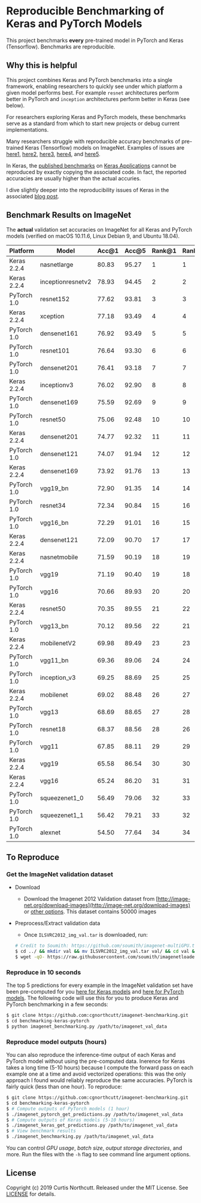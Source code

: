 # Reproducible Benchmarking of Keras and PyTorch Models

This project benchmarks **every** pre-trained model in PyTorch and Keras (Tensorflow). Benchmarks are reproducible.

## Why this is helpful

This project combines Keras and PyTorch benchmarks into a single framework, enabling researchers to quickly see under which platform a given model performs best. For example `resnet` architectures perform better in PyTorch and `inception` architectures perform better in Keras (see below).

For researchers exploring Keras and PyTorch models, these benchmarks serve as a standard from which to start new projects or debug current implementations. 

Many researchers struggle with reproducible accuracy benchmarks of pre-trained Keras (Tensorflow) models on ImageNet. Examples of issues are [here1](https://github.com/keras-team/keras/issues/10040), [here2](https://github.com/keras-team/keras/issues/10979), [here3](http://blog.datumbox.com/the-batch-normalization-layer-of-keras-is-broken/), [here4](https://github.com/keras-team/keras/issues/8672), and [here5](https://github.com/keras-team/keras/issues/7848). 

In Keras, the [published benchmarks](https://keras.io/applications/#documentation-for-individual-models) on [Keras Applications](https://keras.io/applications/) cannot be reproduced by exactly copying the associated code. In fact, the reported accuracies are usually higher than the actual accuries.

I dive slightly deeper into the reproducibility issues of Keras in the associated [blog post](http://l7.curtisnorthcutt.com/towards-reproducibility-benchmarking-keras-pytorch).

## Benchmark Results on ImageNet

The **actual** validation set accuracies on ImageNet for all Keras and PyTorch models (verified on macOS 10.11.6, Linux Debian 9, and Ubuntu 18.04).

| Platform    | Model             | Acc@1 | Acc@5 | Rank@1 | Rank@5 |
|-------------|-------------------|-------|-------|--------|--------|
| Keras 2.2.4 | nasnetlarge       | 80.83 | 95.27 | 1      | 1      |
| Keras 2.2.4 | inceptionresnetv2 | 78.93 | 94.45 | 2      | 2      |
| PyTorch 1.0 | resnet152         | 77.62 | 93.81 | 3      | 3      |
| Keras 2.2.4 | xception          | 77.18 | 93.49 | 4      | 4      |
| PyTorch 1.0 | densenet161       | 76.92 | 93.49 | 5      | 5      |
| PyTorch 1.0 | resnet101         | 76.64 | 93.30 | 6      | 6      |
| PyTorch 1.0 | densenet201       | 76.41 | 93.18 | 7      | 7      |
| Keras 2.2.4 | inceptionv3       | 76.02 | 92.90 | 8      | 8      |
| PyTorch 1.0 | densenet169       | 75.59 | 92.69 | 9      | 9      |
| PyTorch 1.0 | resnet50          | 75.06 | 92.48 | 10     | 10     |
| Keras 2.2.4 | densenet201       | 74.77 | 92.32 | 11     | 11     |
| PyTorch 1.0 | densenet121       | 74.07 | 91.94 | 12     | 12     |
| Keras 2.2.4 | densenet169       | 73.92 | 91.76 | 13     | 13     |
| PyTorch 1.0 | vgg19_bn          | 72.90 | 91.35 | 14     | 14     |
| PyTorch 1.0 | resnet34          | 72.34 | 90.84 | 15     | 16     |
| PyTorch 1.0 | vgg16_bn          | 72.29 | 91.01 | 16     | 15     |
| Keras 2.2.4 | densenet121       | 72.09 | 90.70 | 17     | 17     |
| Keras 2.2.4 | nasnetmobile      | 71.59 | 90.19 | 18     | 19     |
| PyTorch 1.0 | vgg19             | 71.19 | 90.40 | 19     | 18     |
| PyTorch 1.0 | vgg16             | 70.66 | 89.93 | 20     | 20     |
| Keras 2.2.4 | resnet50          | 70.35 | 89.55 | 21     | 22     |
| PyTorch 1.0 | vgg13_bn          | 70.12 | 89.56 | 22     | 21     |
| Keras 2.2.4 | mobilenetV2       | 69.98 | 89.49 | 23     | 23     |
| PyTorch 1.0 | vgg11_bn          | 69.36 | 89.06 | 24     | 24     |
| PyTorch 1.0 | inception_v3      | 69.25 | 88.69 | 25     | 25     |
| Keras 2.2.4 | mobilenet         | 69.02 | 88.48 | 26     | 27     |
| PyTorch 1.0 | vgg13             | 68.69 | 88.65 | 27     | 28     |
| PyTorch 1.0 | resnet18          | 68.37 | 88.56 | 28     | 26     |
| PyTorch 1.0 | vgg11             | 67.85 | 88.11 | 29     | 29     |
| Keras 2.2.4 | vgg19             | 65.58 | 86.54 | 30     | 30     |
| Keras 2.2.4 | vgg16             | 65.24 | 86.20 | 31     | 31     |
| PyTorch 1.0 | squeezenet1_0     | 56.49 | 79.06 | 32     | 33     |
| PyTorch 1.0 | squeezenet1_1     | 56.42 | 79.21 | 33     | 32     |
| PyTorch 1.0 | alexnet           | 54.50 | 77.64 | 34     | 34     |



## To Reproduce

### Get the ImageNet validation dataset 

* Download
  * Download the Imagenet 2012 Validation dataset from [http://image-net.org/download-images](http://image-net.org/download-images) or [other options](http://academictorrents.com). This dataset contains 50000 images

* Preprocess/Extract validation data
  * Once `ILSVRC2012_img_val.tar` is downloaded, run:
  ```bash
  # Credit to Soumith: https://github.com/soumith/imagenet-multiGPU.torch
  $ cd ../ && mkdir val && mv ILSVRC2012_img_val.tar val/ && cd val && tar -xvf ILSVRC2012_img_val.tar
  $ wget -qO- https://raw.githubusercontent.com/soumith/imagenetloader.torch/master/valprep.sh | bash
  ```

### Reproduce in 10 seconds

The top 5 predictions for every example in the ImageNet validation set have been pre-computed for you [here for Keras models](https://github.com/cgnorthcutt/benchmarking-keras-pytorch/tree/master/keras_imagenet) and [here for PyTorch models](https://github.com/cgnorthcutt/benchmarking-keras-pytorch/tree/master/pytorch_imagenet). The following code will use this for you to produce Keras and PyTorch benchmarking in a few seconds:

```bash
$ git clone https://github.com:cgnorthcutt/imagenet-benchmarking.git
$ cd benchmarking-keras-pytorch
$ python imagenet_benchmarking.py /path/to/imagenet_val_data
```

### Reproduce model outputs (hours)

You can also reproduce the inference-time output of each Keras and PyTorch model without using the pre-computed data. Inerence for Keras takes a long time (5-10 hours) because I compute the forward pass on each example one at a time and avoid vectorized operations: this was the only approach I found would reliably reproduce the same accuracies. PyTorch is fairly quick (less than one hour). To reproduce:

```bash
$ git clone https://github.com:cgnorthcutt/imagenet-benchmarking.git
$ cd benchmarking-keras-pytorch
$ # Compute outputs of PyTorch models (1 hour)
$ ./imagenet_pytorch_get_predictions.py /path/to/imagenet_val_data
$ # Compute outputs of Keras models (5-10 hours)
$ ./imagenet_keras_get_predictions.py /path/to/imagenet_val_data
$ # View benchmark results
$ ./imagenet_benchmarking.py /path/to/imagenet_val_data
```

You can control *GPU usage*, *batch size*, *output storage directories*, and more. Run the files with the `-h` flag to see command line argument options.

## License

Copyright (c) 2019 Curtis Northcutt. Released under the MIT License. See [LICENSE](https://github.com/cgnorthcutt/imagenet_benchmarking/blob/master/LICENSE) for details.
